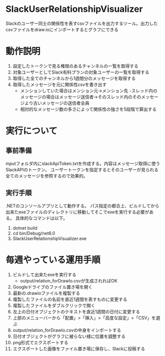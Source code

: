 # SlackUserRelationshipVisualizer
Slackのユーザー同士の関係性を表すcsvファイルを出力するツール。出力したcsvファイルをdraw.ioにインポートするとグラフにできる

# 動作説明
1. 設定したトークンで見る権限のあるチャンネルの一覧を取得する
2. 対象ユーザーとしてSlack有料プランの対象ユーザーの一覧を取得する
3. 取得した全てのチャンネルから1週間分のメッセージを取得する
4. 取得したメッセージを元に関係性csvを書き出す
    - メンションしていた場合はメンション元→メンション先
    -スレッド内のメッセージの場合はメッセージ送信者→そのスレッド内のそのメッセージより古いメッセージの送信者全員
    - 相対的なメッセージ数の多さによって関係性の強さを5段階で算出する

# 実行について
## 事前準備
inputフォルダ内にslackApiToken.txtを作成する。内容はメッセージ取得に使うSlackAPIのトークン。
ユーザートークンを指定するとそのユーザーが見られる全てのメッセージを参照するので効果的。

## 実行手順
.NETのコンソールアプリとして動作する。
パス指定の都合上、ビルドしてから出来たexeファイルのディレクトリに移動してそこでexeを実行する必要がある。
具体的なコマンドは以下。
1. dotnet build
2. cd bin/Debug/net6.0
3. SlackUserRelationshipVisualizer.exe

# 毎週やっている運用手順
1. ビルドして出来たexeを実行する
    - output/relation_forDrawIo.csvが生成されればOK
2. Googleドライブのファイル置き場を開く
3. 最新の.drawioファイルを複製する
4. 複製したファイルの名前を直近1週間を表すものに変更する
5. 複製したファイルをダブルクリックで開く
6. 左上の日付オブジェクトのテキストを直近1週間の日付に変更する
7. 上部のメニューバーから「配置」>「挿入」>「高度な設定」>「CSV」を選ぶ
8. output/relation_forDrawIo.csvの中身をインポートする
9. 日付オブジェクトがグラフに被らない様に位置を調整する
10. png形式でエクスポートする
11. エクスポートした画像をファイル置き場に保存し、Slackに投稿する